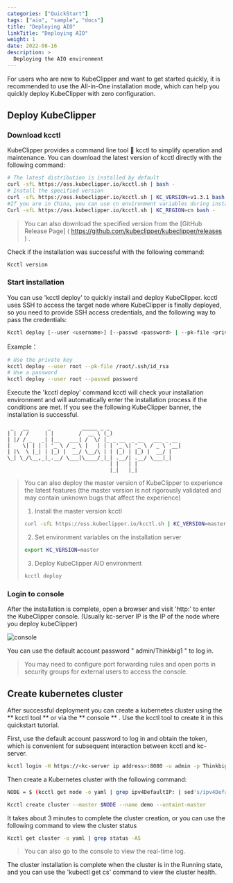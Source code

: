 ```yaml
--- 
categories: ["QuickStart"]
tags: ["aio", "sample", "docs"]
title: "Deploying AIO"
linkTitle: "Deploying AIO"
weight: 1
date: 2022-08-16
description: >
  Deploying the AIO environment
---
```


For users who are new to KubeClipper and want to get started quickly, it is recommended to use the All-in-One installation mode, which can help you quickly deploy KubeClipper with zero configuration.


## Deploy KubeClipper

### Download kcctl

KubeClipper provides a command line tool 🔧 kcctl to simplify operation and maintenance. You can download the latest version of kcctl directly with the following command:

```Bash
# The latest distribution is installed by default
curl -sfL https://oss.kubeclipper.io/kcctl.sh | bash -
# Install the specified version
curl -sfL https://oss.kubeclipper.io/kcctl.sh | KC_VERSION=v1.3.1 bash -
#If you are in China, you can use cn environment variables during installation, in this case we will use registry.aliyuncs.com/google_containers instead of k8s.gcr.io
Curl -sfL https://oss.kubeclipper.io/kcctl.sh | KC_REGION=cn bash -
```

> You can also download the specified version from the [GitHub Release Page] ( https://github.com/kubeclipper/kubeclipper/releases ) .

Check if the installation was successful with the following command:

```Bash
Kcctl version
```

### Start installation

You can use 'kcctl deploy' to quickly install and deploy KubeClipper. kcctl uses SSH to access the target node where KubeClipper is finally deployed, so you need to provide SSH access credentials, and the following way to pass the credentials:

```bash
Kcctl deploy [--user <username>] [--passwd <password> | --pk-file <private key path>]
```

Example：
```bash
# Use the private key
kcctl deploy --user root --pk-file /root/.ssh/id_rsa
# Use a password
kcctl deploy --user root --passwd password
```

Execute the 'kcctl deploy' command kcctl will check your installation environment and will automatically enter the installation process if the conditions are met. If you see the following KubeClipper banner, the installation is successful.

```console
 _   __      _          _____ _ _
| | / /     | |        /  __ \ (_)
| |/ / _   _| |__   ___| /  \/ |_ _ __  _ __   ___ _ __
|    \| | | | '_ \ / _ \ |   | | | '_ \| '_ \ / _ \ '__|
| |\  \ |_| | |_) |  __/ \__/\ | | |_) | |_) |  __/ |
\_| \_/\__,_|_.__/ \___|\____/_|_| .__/| .__/ \___|_|
                                 | |   | |
                                 |_|   |_|
```

> You can also deploy the master version of KubeClipper to experience the latest features (the master version is not rigorously validated and may contain unknown bugs that affect the experience)
>
> 1. Install the master version kcctl
>
> ```bash
> curl -sfL https://oss.kubeclipper.io/kcctl.sh | KC_VERSION=master bash -
> ```
>
> 2. Set environment variables on the installation server
>
> ```bash
> export KC_VERSION=master
> ```
>
> 3. Deploy KubeClipper AIO environment
>
> ```bash
> kcctl deploy
> ```

### Login to console

After the installation is complete, open a browser and visit 'http:<kc-server ip address>' to enter the KubeClipper console. (Usually kc-server IP is the IP of the node where you deploy kubeClipper)

![console](/images/docs-quickstart/console-login.png)

You can use the default account password " admin/Thinkbig1 " to log in.

> You may need to configure port forwarding rules and open ports in security groups for external users to access the console.

## Create kubernetes cluster

After successful deployment you can create a kubernetes cluster using the ** kcctl tool ** or via the ** console ** . Use the kcctl tool to create it in this quickstart tutorial.

First, use the default account password to log in and obtain the token, which is convenient for subsequent interaction between kcctl and kc-server.

```Bash
kcctl login -H https://<kc-server ip address>:8080 -u admin -p Thinkbig1
```

Then create a Kubernetes cluster with the following command:

```Bash
NODE = $ (kcctl get node -o yaml | grep ipv4DefaultIP: | sed's/ipv4DefaultIP : //')

Kcctl create cluster --master $NODE --name demo --untaint-master
```

It takes about 3 minutes to complete the cluster creation, or you can use the following command to view the cluster status

```Bash
Kcctl get cluster -o yaml | grep status -A5
```

> You can also go to the console to view the real-time log.

The cluster installation is complete when the cluster is in the Running state, and you can use the 'kubectl get cs' command to view the cluster health.
